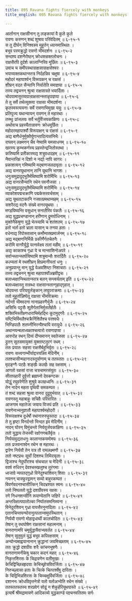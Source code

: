 ```yaml
---
title: 095 Ravana fights fiercely with monkeys
title_english: 095 Ravana fights fiercely with monkeys

---
```


<div class="audioEmbed"  caption="श्रीराम-हरिसीताराममूर्ति-घनपाठिभ्यां वचनम्" src="https://archive.org/download/Ramayana-recitation-Sriram-harisItArAmamUrti-Ghanapaati-v2/Kanda_6/Kanda_6_YK-095-Ravana_fights_fiercely_with_monkeys_0.mp3"></div>

आर्तानान् राक्षसीनान् तु लङ्कायां वै कुले कुले  
रावणः करुणन् शब्दं शुश्राव परिवेदितम् ॥ ६-९५-१  
स तु दीर्घन् विनिश्वस्य मुहूर्तन् ध्यानमास्थितः ।  
बभूव परमक्रुद्धो रावणो भीमदर्शनः ॥ ६-९५-२  
सन्दश्य दशनैरोष्ठन् क्रोधसन्रक्तलोचनः ।  
राक्षसैरपि दुर्दर्शः कालाग्निरिव मूर्छितः ॥ ६-९५-३  
उवाच च समीपस्थान्राक्षसान्राक्षसेश्वरः ।  
भयाव्यक्तकथान्स्तत्र निर्दहन्निव चक्षुषा ॥ ६-९५-४  
महोदरं महापार्श्वन् विरूपाक्षन् च राक्षसं ।  
शीघ्रन् वदत सैन्यानि निर्यातेति ममाज्ञया ॥ ६-९५-५  
तस्य तद्वचनन् श्रुत्वा राक्षसास्ते भयार्दिताः ।  
चोदयामासुरव्यग्रान्राक्षसान्स्तान्नृपाज्ञया ॥ ६-९५-६  
ते तु सर्वे तथेत्युक्त्वा राक्षसा भीमदर्शनाः ।  
कृतस्वस्त्ययनाः सर्वे रावणाभिमुखा ययुः ॥ ६-९५-७  
प्रतिपूज्य यथान्यायन् रावणन् ते महारथाः ।  
तस्थुः प्रांजलयः सर्वे भर्तुर्विजयकांक्षिणः ॥ ६-९५-८  
अथोवाच प्रहस्यैतान्रावणः क्रोधमूर्छितः ।  
महोदरमहापार्श्वौ विरूपाक्षन् च राक्षसं ॥ ६-९५-९  
अद्य बाणैर्धनुर्मुक्तैर्युगान्तादित्यसंनिभैः ।  
राघवन् लक्ष्मणन् चैव नेष्यामि यमसाधनम् ॥ ६-९५-१०  
खरस्य कुम्भकर्णस्य प्रहस्तेन्द्रजितोस्तथा ।  
करिष्यामि प्रतीकारमद्य शत्रुवधादहम् ॥ ६-९५-११  
नैवान्तरिक्षं न दिशो न नद्यो नापि सागरः ।  
प्रकाशत्वन् गमिष्यामि मद्बाणजलदावृताः ॥ ६-९५-१२  
अद्य वानरयूथानान् तानि यूथानि भागशः ।  
धनुःसमुद्रादुद्भूतैर्मथिष्यामि शरोर्मिभिः ॥ ६-९५-१३  
अद्य वानरसैन्यानि रथेन पवनौजसा ।  
धनुःसमुद्रादुद्भूतैर्मथिष्यामि शरोर्मिभिः ॥ ६-९५-१४  
व्याकोशपद्मचक्राणि पद्मकेसरवर्चसाम् ।  
अद्य यूथतटाकानि गजवत्प्रमथाम्यहम् ॥ ६-९५-१५  
सशरैरद्य वदनैः संख्ये वानरयूथपाः ।  
मण्डयिष्यन्ति वसुधान् सनालैरिव पंकलैः ॥ ६-९५-१६  
अद्य युद्धप्रचण्डानान् हरीणान् द्रुमयोधिनाम् ।  
मुक्तेनैकेषुणा युद्धे भेत्स्यामि च शतंशतम् ॥ ६-९५-१७  
हतो भर्ता हतो भ्राता यासान् च तनया हताः ।  
वधेनाद्य रिपोस्तासान् कर्मोम्यस्रप्रमार्जनम् ॥ ६-९५-१८  
अद्य मद्बाणनिर्भिन्नैः प्रकीर्णैर्गतचेतनैः ।  
करोमि वानरैर्युद्धे यत्नावेक्ष्य तलां महीम् ॥ ६-९५-१९  
अद्य काकाश्च गृध्रा ये च मान्साशिनोअपरे ।  
सर्वान्स्तान्स्तर्पयिष्यामि शत्रुमान्सैः शरार्दितैः ॥ ६-९५-२०  
कल्प्यतां मे रथशीघ्रन् क्षिप्रमानीयतां धनुः ।  
अनुप्रयान्तु मान् युद्धे येअवशिष्टा निशाचराः ॥ ६-९५-२१  
तस्य तद्वचनन् श्रुत्वा महापार्श्वोअब्रवीद्वचः ।  
बलाध्यक्षान्स्थितान्स्तत्र बलन् सन्त्वर्यताम् इति ॥ ६-९५-२२  
बलाध्यक्षास्तु सन्रब्धा राक्षसान्स्तान्गृहाद्गृहात् ।  
चोदयन्तः परिययुर्लङ्कान् लघुपराक्रमाः ॥ ६-९५-२३  
ततो मुहूर्तान्निष्पेतू राक्षसा भीमविक्रमाः ।  
नर्दन्तो भीमवदना नानाप्रहरणैर्भुजैः ॥ ६-९५-२४  
असिभिः पट्टसैः शूलैर्गलाभिर्मुसलैर्हलैः ।  
शक्तिभिस्तीक्ष्णधाराभिर्महद्भिः कूटमुद्गरैः ॥ ६-९५-२५  
यष्टिभिर्विमलैश्चक्रैर्निशितैश्च परश्वधैः ।  
भिण्डिपालैः शतघ्नीभिरन्यैश्चापि वरायुधैः ॥ ६-९५-२६  
अथानयन्बलाध्यक्षाश्चत्वारो रावणाज्ञया ।  
आरुरोह रथन् दिव्यं दीप्यमानन् स्वतेजसा ॥ ६-९५-२७  
द्रुतन् सूतसमायुक्तं युक्ताष्टतुरगं रथम् ।  
ततः प्रयातः सहसा राक्षसैर्बहुभिर्वृतः ॥ ६-९५-२८  
रावणः सत्त्वगाम्भीर्याद्दारयन्निव मेदिनीम् ।  
ततश्चासीन्महानादस्तूर्याणाम् च ततस्ततः ॥ ६-९५-२९  
मृदङ्ग्गैः पटहैः शङ्खैः कलहैः सह रक्षसाम् ।  
आगतो रक्षसां राजा चत्रचामरसंयुतः ॥ ६-९५-३०  
सीतापहारी दुर्वृत्तो ब्रह्मघ्नो देवकण्टकः ।  
योद्धुं रघुवरेणेति शुश्रुवे कलहध्वनिः ॥ ६-९५-३१  
तेन नादेन महता पृथिवी समकम्पत ।  
तं शब्दं सहसा श्रुत्वा वानरा दुद्रुवुर्भयात् ॥ ६-९५-३२  
रावणस्तु महाबाहुः सचिवैः परिवारितः ।  
आजगाम महातेजा जयाय विजयं प्रति ॥ ६-९५-३३  
रावणेनाभ्यनुज्ञातौ महापार्श्वमहोदरौ ।  
विरूपाक्षश्च दुर्धर्षो रथानारुरुहुस्तदा ॥ ६-९५-३४  
ते तु हृष्टा विनर्दन्तो भिन्दत इव मेदिनीम् ।  
नादन् घोरन् विमुंचन्तो निर्ययुर्जयकांक्षिणः ॥ ६-९५-३५  
ततो युद्धाय तेजस्वी रक्षोगणबलैर्वृतः ।  
निर्ययावुद्यतधनुः कालान्तकयमोमपः ॥ ६-९५-३६  
ततः प्रजवनाश्वेन रथेन स महारथः ।  
द्वारेण निर्ययौ तेन यत्र तौ रामलक्ष्मणौ ॥ ६-९५-३७  
ततो नष्टप्रभः सूर्यो दिशश्च तिमिरावृताः ।  
द्विजाश्च नेदुर्घोराश्च संचचाल च मेदिनी ॥ ६-९५-३८  
ववर्ष रुधिरन् देवश्चस्खलुश्च तुरंगमाः ।  
ध्वजाग्रे न्यपतद्गृध्रो विनेदुश्चाशिवन् शिवाः ॥ ६-९५-३९  
नयनन् चास्फुरद्वामन् सव्यो बाहुरकम्पत ।  
विवर्णवदनश्चासीत्किन् चिदभ्रश्यत स्वनः ॥ ६-९५-४०  
ततो निष्पततो युद्धे दशग्रीवस्य रक्षसः ।  
रणे निधनशन्सीनि रूपाण्येतानि जज्ञिरे ॥ ६-९५-४१  
अन्तरिक्षात्पपातोल्का निर्घातसमनिस्वना ।  
विनेदुरशिवन् गृध्रा वायसैरनुनादिताः ॥ ६-९५-४२  
एतानचिन्तयन्घोरानुत्पातान्समुपस्थितान् ।  
निर्ययौ रावणो मोहाद्वधार्थी कालचोदितः ॥ ६-९५-४३  
तेषान् तु रथघोषेण राक्षसानां महात्मनाम् ।  
वानराणामपि चमूर्युद्धायैवाभ्यवर्तत ॥ ६-९५-४४  
तेषान् सुतुमुलं युद्धं बभूव कपिरक्षसाम् ।  
अन्योन्यमाह्वयानानान् क्रुद्धानां जयमिच्छताम् ॥ ६-९५-४५  
ततः क्रुद्धो दशग्रीवः शरैः कांचनभूषणैः ।  
वानराणामनीकेषु चकार कदनं महत् ॥ ६-९५-४६  
निकृत्तशिरसः के चिद्रावणेन वलीमुखाः ।  
केचिद्विच्छिन्नहृदयाः केचिच्छ्रोत्रविवर्जिताः ॥ ६-९५-४७  
निरुच्छ्वासा हताः के चित्के चित्पार्श्वेषु दारिताः ।  
के चिद्विभिन्नशिरसः के चिच्चक्षुर्विवर्जिताः ॥ ६-९५-४८  
दशाननः क्रोधविवृत्तनेत्रो यतो यतोअभ्येति रथेन संख्ये ।  
ततस्ततस्तस्य शरप्रवेगं सोढुं न शेकुर्हरियूथपास्ते ॥ ६-९५-४९  
इत्यार्षे श्रीमद्रामायणे आदिकाव्ये युद्धकाण्डे पज्ञ्चनवतितमः सर्गः